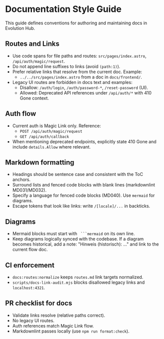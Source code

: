 # Documentation Style Guide

This guide defines conventions for authoring and maintaining docs in Evolution Hub.

## Routes and Links

- Use code spans for file paths and routes: `src/pages/index.astro`, `/api/auth/magic/request`.
- Do not append line suffixes to links (avoid `(path:1)`).
- Prefer relative links that resolve from the current doc. Example:
  - `../../src/pages/index.astro` from a doc in `docs/frontend/`.
- Legacy UI routes are forbidden in docs text and examples:
  - Disallow: `/auth/login`, `/auth/password-*`, `/reset-password` (UI).
  - Allowed: Deprecated API references under `/api/auth/*` with 410 Gone context.

## Auth flow

- Current auth is Magic Link only. Reference:
  - `POST /api/auth/magic/request`
  - `GET /api/auth/callback`
- When mentioning deprecated endpoints, explicitly state 410 Gone and include `details.Allow` where relevant.

## Markdown formatting

- Headings should be sentence case and consistent with the ToC anchors.
- Surround lists and fenced code blocks with blank lines (markdownlint MD031/MD032).
- Specify a language for fenced code blocks (MD040). Use `mermaid` for diagrams.
- Escape tokens that look like links: write `/[locale]/...` in backticks.

## Diagrams

- Mermaid blocks must start with ` ```mermaid` on its own line.
- Keep diagrams logically synced with the codebase. If a diagram becomes historical, add a note: "Hinweis (historisch): ..." and link to the current flow doc.

## CI enforcement

- `docs:routes:normalize` keeps `routes.md` link targets normalized.
- `scripts/docs-link-audit.mjs` blocks disallowed legacy links and `localhost:4321`.

## PR checklist for docs

- Validate links resolve (relative paths correct).
- No legacy UI routes.
- Auth references match Magic Link flow.
- Markdownlint passes locally (use `npm run format:check`).
